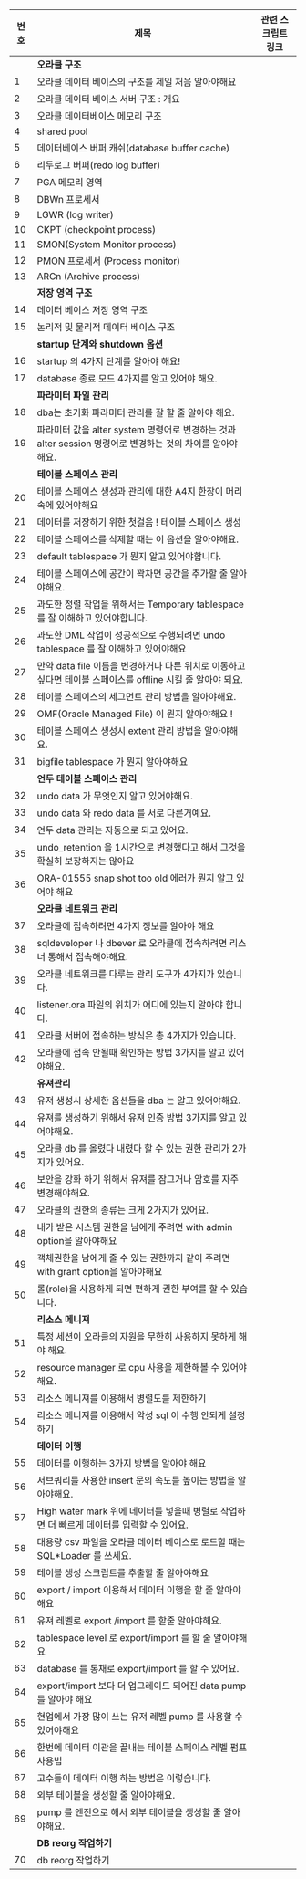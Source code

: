 | 번호 | 제목                                                          | 관련 스크립트 링크 |
|------|-------------------------------------------------------------|------------------|
|  |   **오라클 구조**                                                  |                  |
| 1    | 오라클 데이터 베이스의 구조를 제일 처음 알아야해요                        |                  |
| 2    | 오라클 데이터 베이스 서버 구조 : 개요                                  |                  |
| 3    | 오라클 데이터베이스 메모리 구조                                      |                  |
| 4    | shared pool                                                 |                  |
| 5    | 데이터베이스 버퍼 캐쉬(database buffer cache)                         |                  |
| 6    | 리두로그 버퍼(redo log buffer)                                     |                  |
| 7    | PGA 메모리 영역                                               |                  |
| 8    | DBWn 프로세서                                                |                  |
| 9    | LGWR (log writer)                                           |                  |
| 10   | CKPT (checkpoint process)                                    |                  |
| 11   | SMON(System Monitor process)                                 |                  |
| 12   | PMON 프로세서 (Process monitor)                              |                  |
| 13   | ARCn (Archive process)                                       |                  |
|   | **저장 영역 구조**                                                |                  |
| 14   | 데이터 베이스 저장 영역 구조                                          |                  |
| 15   | 논리적 및 물리적 데이터 베이스 구조                                      |                  |
|    | **startup 단계와 shutdown 옵션**                                |                  |
| 16   | startup 의 4가지 단계를 알아야 해요!                                   |                  |
| 17   | database 종료 모드 4가지를 알고 있어야 해요.                            |                  |
|    | **파라미터 파일 관리**                                            |                  |
| 18   | dba는 초기화 파라미터 관리를 잘 할 줄 알아야 해요.                        |                  |
| 19   | 파라미터 값을 alter system 명령어로 변경하는 것과 alter session 명령어로 변경하는 것의 차이를 알아야 해요. |                  |
|    | **테이블 스페이스 관리**                                          |                  |
| 20   | 테이블 스페이스 생성과 관리에 대한 A4지 한장이 머리속에 있어야해요            |                  |
| 21   | 데이터를 저장하기 위한 첫걸음 !  테이블 스페이스 생성                      |                  |
| 22   | 테이블 스페이스를 삭제할 때는 이 옵션을 알아야해요.                        |                  |
| 23   | default tablespace 가 뭔지 알고 있어야합니다.                       |                  |
| 24   | 테이블 스페이스에 공간이 꽉차면 공간을 추가할 줄 알아야해요.                  |                  |
| 25   | 과도한 정렬 작업을 위해서는 Temporary tablespace 를 잘 이해하고 있어야합니다. |                  |
| 26   | 과도한 DML 작업이 성공적으로 수행되려면 undo tablespace 를 잘 이해하고 있어야해요 |                  |
| 27   | 만약 data file 이름을 변경하거나 다른 위치로 이동하고 싶다면 테이블 스페이스를 offline 시킬 줄 알아야 되요. |                  |
| 28   | 테이블 스페이스의 세그먼트 관리 방법을 알아야해요.                        |                  |
| 29   | OMF(Oracle Managed File) 이 뭔지 알아야해요 !                        |                  |
| 30   | 테이블 스페이스 생성시 extent 관리 방법을 알아야해요.                      |                  |
| 31   | bigfile tablespace 가 뭔지 알아야해요                                 |                  |
|     | **언두 테이블 스페이스 관리**                                      |                  |
| 32   | undo data 가 무엇인지 알고 있어야해요.                                   |                  |
| 33   | undo data 와 redo data 를 서로 다른거예요.                                |                  |
| 34   | 언두 data 관리는 자동으로 되고 있어요.                                  |                  |
| 35   | undo_retention 을 1시간으로 변경했다고 해서 그것을 확실히 보장하지는 않아요 |                  |
| 36   | ORA-01555 snap shot too old 에러가 뭔지 알고 있어야 해요                 |                  |
|    | **오라클 네트워크 관리**                                           |                  |
| 37   | 오라클에 접속하려면 4가지 정보를 알아야 해요                           |                  |
| 38   | sqldeveloper 나 dbever 로 오라클에 접속하려면 리스너 통해서 접속해야해요.    |                  |
| 39   | 오라클 네트워크를 다루는 관리 도구가 4가지가 있습니다.                     |                  |
| 40   | listener.ora 파일의 위치가 어디에 있는지 알아야 합니다.                 |                  |
| 41   | 오라클 서버에 접속하는 방식은 총 4가지가 있습니다.                       |                  |
| 42   | 오라클에 접속 안될때 확인하는 방법 3가지를 알고 있어야해요.                  |                  |
|    | **유져관리**                                                      |                  |
| 43   | 유져 생성시 상세한 옵션들을 dba 는 알고 있어야해요.                         |                  |
| 44   | 유져를 생성하기 위해서 유져 인증 방법 3가지를 알고 있어야해요.                |                  |
| 45   | 오라클 db 를 올렸다 내렸다 할 수 있는 권한 관리가 2가지가 있어요.             |                  |
| 46   | 보안을 강화 하기 위해서 유져를 잠그거나 암호를 자주 변경해야해요.             |                  |
| 47   | 오라클의 권한의 종류는 크게 2가지가 있어요.                              |                  |
| 48   | 내가 받은 시스템 권한을 남에게 주려면 with admin option을 알아야해요         |                  |
| 49   | 객체권한을 남에게 줄 수 있는 권한까지 같이 주려면 with grant option을 알아야해요 |                  |
| 50   | 롤(role)을 사용하게 되면 편하게 권한 부여를 할 수 있습니다.                   |                  |
|  | **리소스 메니져**                                                 |                  |
| 51   | 특정 세션이 오라클의 자원을 무한히 사용하지 못하게 해야 해요.                 |                  |
| 52   | resource manager 로 cpu 사용을 제한해볼 수 있어야해요.                     |                  |
| 53   | 리소스 메니져를 이용해서 병렬도를 제한하기                               |                  |
| 54   | 리소스 메니져를 이용해서 악성 sql 이 수행 안되게 설정하기                    |                  |
|  | **데이터 이행**                                                   |                  |
| 55   | 데이터를 이행하는 3가지 방법을 알아야 해요                             |                  |
| 56   | 서브쿼리를 사용한 insert 문의 속도를 높이는 방법을 알아야해요.              |                  |
| 57   | High water mark 위에 데이터를 넣을때 병렬로 작업하면 더 빠르게 데이터를 입력할 수 있어요. |                  |
| 58   | 대용량 csv 파일을 오라클 데이터 베이스로 로드할 때는 SQL*Loader 를 쓰세요.    |                  |
| 59   | 테이블 생성 스크립트를 추출할 줄 알아야해요                           |                  |
| 60   | export / import 이용해서 데이터 이행을 할 줄 알아야해요                  |                  |
| 61   | 유져 레벨로 export /import 를 할줄 알아야해요.                          |                  |
| 62   | tablespace level 로 export/import 를 할 줄 알아야해요                   |                  |
| 63   | database 를 통채로 export/import 를 할 수 있어요.                      |                  |
| 64   | export/import 보다 더 업그레이드 되어진 data pump 를 알아야 해요          |                  |
| 65   | 현업에서 가장 많이 쓰는 유져 레벨 pump 를 사용할 수 있어야해요          |                  |
| 66   | 한번에 데이터 이관을 끝내는 테이블 스페이스 레벨 펌프 사용법            |                  |
| 67   | 고수들이 데이터 이행 하는 방법은 이렇습니다.                           |                  |
| 68   | 외부 테이블을 생성할 줄 알아야해요.                                 |                  |
| 69   | pump 를 엔진으로 해서 외부 테이블을 생성할 줄 알아야해요.                 |                  |
|  | **DB reorg 작업하기**                                             |                  |
| 70   | db reorg 작업하기             |                  |
